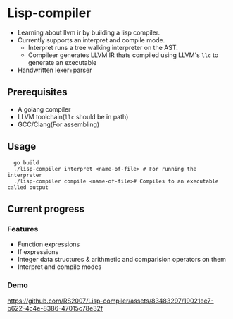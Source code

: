 # Lisp-compiler

- Learning about llvm ir by building a lisp compiler.
- Currently supports an interpret and compile mode.
  - Interpret runs a tree walking interpreter on the AST.
  - Compileer generates LLVM IR thats compiled using LLVM's `llc` to generate an executable
- Handwritten lexer+parser

## Prerequisites

- A golang compiler
- LLVM toolchain(`llc` should be in path)
- GCC/Clang(For assembling)

## Usage

```
  go build
  ./lisp-compiler interpret <name-of-file> # For running the interpreter
  ./lisp-compiler compile <name-of-file># Compiles to an executable called output
```

## Current progress

### Features

- Function expressions
- If expressions
- Integer data structures & arithmetic and comparision operators on them
- Interpret and compile modes

### Demo

https://github.com/RS2007/Lisp-compiler/assets/83483297/19021ee7-b622-4c4e-8386-47015c78e32f
